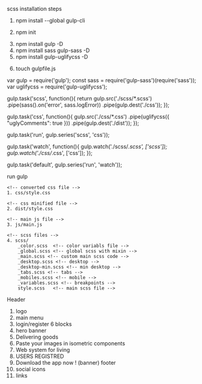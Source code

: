 <!-- scss template -->
scss installation steps
  1. npm install --global gulp-cli 
  <!-- package.json -->
  2. npm init 
  <!-- dependancey -->
  3. npm install gulp -D <!-- gulp -->
  4. npm install sass gulp-sass -D <!-- gulp-scss-->
  5. npm install gulp-uglifycss -D <!-- minified -->

  <!-- gulp js file -->
  6. touch gulpfile.js

<!-- paste code into gulpfile.js -->
<!-- Code : -->
var gulp = require('gulp');
const sass = require('gulp-sass')(require('sass'));
var uglifycss = require('gulp-uglifycss');

<!--task scss compile into css -->
gulp.task('scss', function(){
    return gulp.src('./scss/*.scss')
      .pipe(sass().on('error', sass.logError))
      .pipe(gulp.dest('./css'));
});

<!-- task css minified -->
gulp.task('css', function(){
    gulp.src('./css/*.css')
    .pipe(uglifycss({
        "uglyComments": true
    }))
    .pipe(gulp.dest('./dist'));
});

gulp.task('run', gulp.series('scss', 'css'));

gulp.task('watch', function(){
    gulp.watch('./scss/*.scss', ['scss']);
    gulp.watch('./css/*.css', ['css']);
});
<!-- defalt command -->
gulp.task('default', gulp.series('run', 'watch'));

<!-- run command to compile scss -->
run gulp

<!-- files structures  -->
    <!-- converted css file -->
    1. css/style.css 

    <!-- css minified file -->
    2. dist/style.css

    <!-- main js file -->
    3. js/main.js

    <!-- scss files -->
    4. scss/
        _color.scss  <!-- color variabls file -->
        _global.scss <!-- global scss with mixin -->
        _main.scss <!-- custom main scss code -->
        _desktop.scss <!-- desktop -->
        _desktop-min.scss <!-- min desktop -->
        _tabs.scss <!-- tabs -->
        _mobiles.scss <!-- mobile -->
        _variables.scss <!-- breakpoints -->
        style.scss   <!-- main scss file -->

<!-- index file info -->
Header
  1. logo
  2. main menu
  3. login/register
6 blocks
  1. hero banner
  2. Delivering goods
  3. Paste your images in isometric components 
  4. Web system for living
  5. USERS REGISTRED
  6. Download the app now ! (banner)
footer
  1. social icons
  2. links 